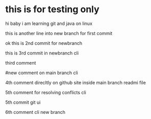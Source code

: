 # this is for testing only 
hi baby i am learning git and java on linux

this is another line into new branch for first commit

ok this is 2nd commit for newbranch

this is 3rd commit in newbranch cli

third comment

#new comment on main branch cli 

4th comment direcltly on github site inside main branch readmi file

5th comment for resolving conflicts cli

5th commit git ui

6th comment cli new branch
